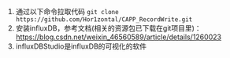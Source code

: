1. 通过以下命令拉取代码
   `git clone https://github.com/Hor1zontal/CAPP_RecordWrite.git`
2. 安装influxDB，参考文档(相关的资源包已下载在git项目里)：https://blog.csdn.net/weixin_46560589/article/details/1260023
3. influxDBStudio是influxDB的可视化的软件